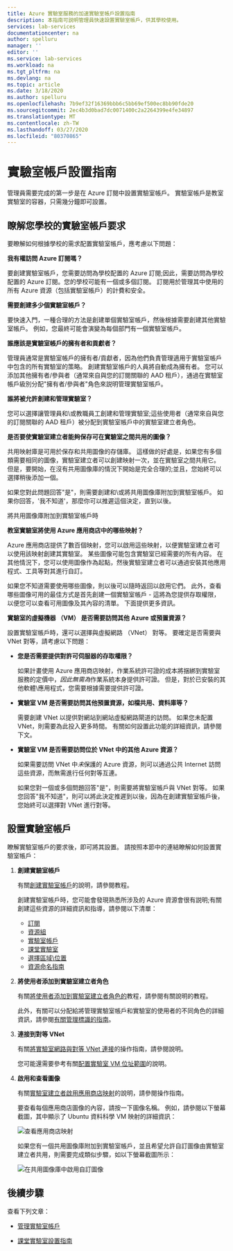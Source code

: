 ```yaml
---
title: Azure 實驗室服務的加速實驗室帳戶設置指南
description: 本指南可説明管理員快速設置實驗室帳戶，供其學校使用。
services: lab-services
documentationcenter: na
author: spelluru
manager: ''
editor: ''
ms.service: lab-services
ms.workload: na
ms.tgt_pltfrm: na
ms.devlang: na
ms.topic: article
ms.date: 3/18/2020
ms.author: spelluru
ms.openlocfilehash: 7b9ef32f16369bbb6c5bb69ef500ec8bb90fde20
ms.sourcegitcommit: 2ec4b3d0bad7dc0071400c2a2264399e4fe34897
ms.translationtype: MT
ms.contentlocale: zh-TW
ms.lasthandoff: 03/27/2020
ms.locfileid: "80370865"
---
```

# <a name="lab-account-setup-guide"></a>實驗室帳戶設置指南

管理員需要完成的第一步是在 Azure 訂閱中設置實驗室帳戶。  實驗室帳戶是教室實驗室的容器，只需幾分鐘即可設置。

## <a name="understand-your-schools-lab-account-requirements"></a>瞭解您學校的實驗室帳戶要求

要瞭解如何根據學校的需求配置實驗室帳戶，應考慮以下問題：

**我有權訪問 Azure 訂閱嗎？**

要創建實驗室帳戶，您需要訪問為學校配置的 Azure 訂閱;因此，需要訪問為學校配置的 Azure 訂閱。您的學校可能有一個或多個訂閱。  訂閱用於管理其中使用的所有 Azure 資源（包括實驗室帳戶）的計費和安全。

**需要創建多少個實驗室帳戶？**

要快速入門，一種合理的方法是創建單個實驗室帳戶，然後根據需要創建其他實驗室帳戶。  例如，您最終可能會演變為每個部門有一個實驗室帳戶。

**誰應該是實驗室帳戶的擁有者和貢獻者？**

管理員通常是實驗室帳戶的擁有者/貢獻者，因為他們負責管理適用于實驗室帳戶中包含的所有實驗室的策略。  創建實驗室帳戶的人員將自動成為擁有者。  您可以添加其他擁有者/參與者（通常來自與您的訂閱關聯的 AAD 租戶），通過在實驗室帳戶級別分配"擁有者/參與者"角色來説明管理實驗室帳戶。

**誰將被允許創建和管理實驗室？**

您可以選擇讓管理員和\或教職員工創建和管理實驗室;這些使用者（通常來自與您的訂閱關聯的 AAD 租戶）被分配到實驗室帳戶中的實驗室建立者角色。

**是否要使實驗室建立者能夠保存可在實驗室之間共用的圖像？**

共用映射庫是可用於保存和共用圖像的存儲庫。  這樣做的好處是，如果您有多個類需要相同的圖像，實驗室建立者可以創建映射一次，並在實驗室之間共用它。  但是，要開始，在沒有共用圖像庫的情況下開始是完全合理的;並且，您始終可以選擇稍後添加一個。

如果您對此問題回答"是"，則需要創建和\或將共用圖像庫附加到實驗室帳戶。  如果你回答，'我不知道'，那麼你可以推遲這個決定，直到以後。

將共用圖像庫附加到實驗室帳戶時

**教室實驗室將使用 Azure 應用商店中的哪些映射？**

Azure 應用商店提供了數百個映射，您可以啟用這些映射，以便實驗室建立者可以使用該映射創建其實驗室。  某些圖像可能包含實驗室已經需要的所有內容。  在其他情況下，您可以使用圖像作為起點，然後實驗室建立者可以通過安裝其他應用程式、工具等對其進行自訂。

如果您不知道需要使用哪些圖像，則以後可以隨時返回以啟用它們。  此外，查看哪些圖像可用的最佳方式是首先創建一個實驗室帳戶 - 這將為您提供存取權限，以便您可以查看可用圖像及其內容的清單。  下面提供更多資訊。
  
**實驗室的虛擬機器 （VM） 是否需要訪問其他 Azure 或預置資源？**

設置實驗室帳戶時，還可以選擇與虛擬網路 （VNet） 對等。  要確定是否需要與 VNet 對等，請考慮以下問題：

- **您是否需要提供對許可伺服器的存取權限？**
  
   如果計畫使用 Azure 應用商店映射，作業系統許可證的成本將捆綁到實驗室服務的定價中，*因此無需為*作業系統本身提供許可證。  但是，對於已安裝的其他軟體\應用程式，您需要根據需要提供許可證。

- **實驗室 VM 是否需要訪問其他預置資源，如檔共用、資料庫等？**

   需要創建 VNet 以提供對網站到網站虛擬網路閘道的訪問。  如果您未配置 VNet，則需要為此投入更多時間。  有關如何設置此功能的詳細資訊，請參閱下文。

- **實驗室 VM 是否需要訪問位於 VNet 中的其他 Azure 資源？**

    如果需要訪問 VNet 中*未*保護的 Azure 資源，則可以通過公共 Internet 訪問這些資源，而無需進行任何對等互連。

    如果您對一個或多個問題回答"是"，則需要將實驗室帳戶與 VNet 對等。  如果您回答"我不知道"，則可以將此決定推遲到以後，因為在創建實驗室帳戶後，您始終可以選擇對 VNet 進行對等。

## <a name="set-up-your-lab-account"></a>設置實驗室帳戶

瞭解實驗室帳戶的要求後，即可將其設置。  請按照本節中的連結瞭解如何設置實驗室帳戶：

1. **創建實驗室帳戶**

   有關[創建實驗室帳戶](https://docs.microsoft.com/azure/lab-services/classroom-labs/tutorial-setup-lab-account#create-a-lab-account)的說明，請參閱教程。

   創建實驗室帳戶時，您可能會發現熟悉所涉及的 Azure 資源會很有説明;有關創建這些資源的詳細資訊和指導，請參閱以下清單：

   - [訂閱](https://docs.microsoft.com/azure/lab-services/classroom-labs/administrator-guide#subscription)
   - [資源組](https://docs.microsoft.com/azure/lab-services/classroom-labs/administrator-guide#resource-group)
   - [實驗室帳戶](https://docs.microsoft.com/azure/lab-services/classroom-labs/administrator-guide#lab-account)
   - [課堂實驗室](https://docs.microsoft.com/azure/lab-services/classroom-labs/administrator-guide#classroom-lab)
   - [選擇區域\位置](https://docs.microsoft.com/azure/lab-services/classroom-labs/administrator-guide#regions-or-locations)
   - [資源命名指南](https://docs.microsoft.com/azure/lab-services/classroom-labs/administrator-guide#naming)

2. **將使用者添加到實驗室建立者角色**

   有關[將使用者添加到實驗室建立者角色的](https://docs.microsoft.com/azure/lab-services/classroom-labs/tutorial-setup-lab-account#add-a-user-to-the-lab-creator-role)教程，請參閱有關說明的教程。

   此外，有關可以分配給將管理實驗室帳戶和實驗室的使用者的不同角色的詳細資訊，請參閱[有關管理標識的指南](https://docs.microsoft.com/azure/lab-services/classroom-labs/administrator-guide#manage-identity)。

3. **連接到對等 VNet**

   有關[將實驗室網路與對等 VNet 連接](https://docs.microsoft.com/azure/lab-services/classroom-labs/how-to-connect-peer-virtual-network)的操作指南，請參閱說明。

   您可能還需要參考有關[配置實驗室 VM 位址範圍](https://docs.microsoft.com/azure/lab-services/classroom-labs/how-to-configure-lab-accounts#specify-an-address-range-for-vms-in-the-lab)的說明。

4. **啟用和查看圖像**

    有關[實驗室建立者啟用應用商店映射](https://docs.microsoft.com/azure/lab-services/classroom-labs/specify-marketplace-images)的說明，請參閱操作指南。

    要查看每個應用商店圖像的內容，請按一下圖像名稱。  例如，請參閱以下螢幕截圖，其中顯示了 Ubuntu 資料科學 VM 映射的詳細資訊：

    ![查看應用商店映射](../media/setup-guide/review-marketplace-images.png)

    如果您有一個共用圖像庫附加到實驗室帳戶，並且希望允許自訂圖像由實驗室建立者共用，則需要完成類似步驟，如以下螢幕截圖所示：

    ![在共用圖像庫中啟用自訂圖像](../media/setup-guide/enable-sig-custom-images.png)

## <a name="next-steps"></a>後續步驟

查看下列文章：

- [管理實驗室帳戶](how-to-manage-lab-accounts.md)

- [課堂實驗室設置指南](setup-guide.md)
